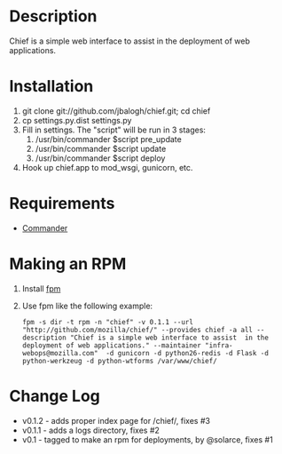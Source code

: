 # Description

Chief is a simple web interface to assist in the deployment of web applications.

# Installation

1. git clone git://github.com/jbalogh/chief.git; cd chief
2. cp settings.py.dist settings.py
3. Fill in settings. The "script" will be run in 3 stages:
    1. /usr/bin/commander $script pre_update
    2. /usr/bin/commander $script update
    3. /usr/bin/commander $script deploy
4. Hook up chief.app to mod\_wsgi, gunicorn, etc.

# Requirements

* [Commander](https://github.com/oremj/commander)

# Making an RPM

1. Install [fpm](https://github.com/jordansissel/fpm/wiki)
2. Use fpm like the following example:

    `fpm -s dir -t rpm -n "chief" -v 0.1.1 --url "http://github.com/mozilla/chief/"
    --provides chief -a all --description "Chief is a simple web interface to assist 
    in the deployment of web applications." --maintainer "infra-webops@mozilla.com" 
    -d gunicorn -d python26-redis -d Flask -d python-werkzeug -d python-wtforms /var/www/chief/`


# Change Log

* v0.1.2 - adds proper index page for /chief/, fixes #3
* v0.1.1 - adds a logs directory, fixes #2
* v0.1   - tagged to make an rpm for deployments, by @solarce, fixes #1

